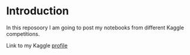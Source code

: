 # Introduction


In this reposoory I am going to post my notebooks from different Kaggle competitions. 

Link to my Kaggle  [profile](https://www.kaggle.com/mrizemltis)